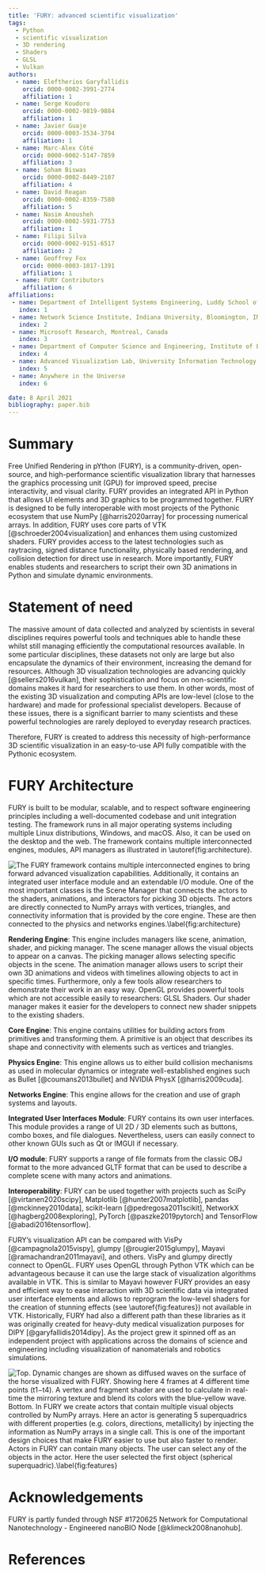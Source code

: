 ```yaml
---
title: 'FURY: advanced scientific visualization'
tags:
  - Python
  - scientific visualization
  - 3D rendering
  - Shaders
  - GLSL
  - Vulkan
authors:
  - name: Eleftherios Garyfallidis
    orcid: 0000-0002-3991-2774
    affiliation: 1
  - name: Serge Koudoro
    orcid: 0000-0002-9819-9884
    affiliation: 1
  - name: Javier Guaje
    orcid: 0000-0003-3534-3794
    affiliation: 1
  - name: Marc-Alex Côté
    orcid: 0000-0002-5147-7859
    affiliation: 3
  - name: Soham Biswas
    orcid: 0000-0002-8449-2107
    affiliation: 4
  - name: David Reagan
    orcid: 0000-0002-8359-7580
    affiliation: 5
  - name: Nasim Anousheh
    orcid: 0000-0002-5931-7753
    affiliation: 1
  - name: Filipi Silva
    orcid: 0000-0002-9151-6517
    affiliation: 2
  - name: Geoffrey Fox
    orcid: 0000-0003-1017-1391
    affiliation: 1
  - name: FURY Contributors
    affiliation: 6
affiliations:
 - name: Department of Intelligent Systems Engineering, Luddy School of Informatics, Computing and Engineering, Indiana University, Bloomington, IN, USA
   index: 1
 - name: Network Science Institute, Indiana University, Bloomington, IN, USA
   index: 2
 - name: Microsoft Research, Montreal, Canada
   index: 3
 - name: Department of Computer Science and Engineering, Institute of Engineering and Management, Kolkata, India
   index: 4
 - name: Advanced Visualization Lab, University Information Technology Services, Indiana University, Bloomington, IN, USA
   index: 5
 - name: Anywhere in the Universe
   index: 6

date: 8 April 2021
bibliography: paper.bib
---
```




# Summary

Free Unified Rendering in pYthon (FURY), is a community-driven, open-source, and high-performance scientific visualization library that harnesses the graphics processing unit (GPU) for improved speed, precise interactivity, and visual clarity. FURY provides an integrated API in Python that allows UI elements and 3D graphics to be programmed together. FURY is designed to be fully interoperable with most projects of the Pythonic ecosystem that use NumPy [@harris2020array] for processing numerical arrays. In addition, FURY uses core parts of VTK [@schroeder2004visualization] and enhances them using customized shaders. FURY provides access to the latest technologies such as raytracing, signed distance functionality, physically based rendering, and collision detection for direct use in research. More importantly, FURY enables students and researchers to script their own 3D animations in Python and simulate dynamic environments.


# Statement of need

The massive amount of data collected and analyzed by scientists in several disciplines requires powerful tools and techniques able to handle these whilst still managing efficiently the computational resources available. In some particular disciplines, these datasets not only are large but also encapsulate the dynamics of their environment, increasing the demand for resources. Although 3D visualization technologies are advancing quickly [@sellers2016vulkan], their sophistication and focus on non-scientific domains makes it hard for researchers to use them.  In other words, most of the existing 3D visualization and computing APIs are low-level (close to the hardware) and made for professional specialist developers.  Because of these issues, there is a significant barrier to many scientists and these powerful technologies are rarely deployed to everyday research practices.

Therefore, FURY is created to address this necessity of high-performance 3D scientific visualization in an easy-to-use API fully compatible with the Pythonic ecosystem.

# FURY Architecture

FURY is built to be modular, scalable, and to respect software engineering principles including a well-documented codebase and unit integration testing. The framework runs in all major operating systems including multiple Linux distributions, Windows, and macOS. Also, it can be used on the desktop and the web. The framework contains multiple interconnected engines, modules, API managers as illustrated in \autoref{fig:architecture}.

![The FURY framework contains multiple interconnected engines to bring forward advanced visualization capabilities. Additionally, it contains an integrated user interface module and an extendable I/O module. One of the most important classes is the Scene Manager that connects the actors to the shaders, animations, and interactors for picking 3D objects. The actors are directly connected to NumPy arrays with vertices, triangles, and connectivity information that is provided by the core engine. These are then connected to the physics and networks  engines.\label{fig:architecture}](https://raw.githubusercontent.com/fury-gl/fury-communication-assets/main/fury_paper/architecture.png)


**Rendering Engine**: This engine includes managers like scene, animation, shader, and picking manager. The scene manager allows the visual objects to appear on a canvas. The picking manager allows selecting specific objects in the scene. The animation manager allows users to script their own 3D animations and videos with timelines allowing objects to act in specific times. Furthermore, only a few tools allow researchers to demonstrate their work in an easy way. OpenGL provides powerful tools which are not accessible easily to researchers: GLSL Shaders. Our shader manager makes it easier for the developers to connect new shader snippets to the existing shaders.

**Core Engine**: This engine contains utilities for building actors from primitives and transforming them. A primitive is an object that describes its shape and connectivity with elements such as vertices and triangles.

**Physics Engine**: This engine allows us to either build collision mechanisms as used in molecular dynamics or integrate well-established engines such as Bullet [@coumans2013bullet] and NVIDIA PhysX [@harris2009cuda].

**Networks Engine**:  This engine allows for the creation and use of graph systems and layouts.

**Integrated User Interfaces Module**: FURY contains its own user interfaces. This module provides a range of UI 2D / 3D elements such as buttons, combo boxes, and file dialogues. Nevertheless, users can easily connect to other known GUIs such as Qt or IMGUI if necessary.

**I/O module**: FURY supports a range of file formats from the classic OBJ format to the more advanced GLTF format that can be used to describe a complete scene with many actors and animations.

**Interoperability**: FURY can be used together with projects such as SciPy [@virtanen2020scipy], Matplotlib [@hunter2007matplotlib], pandas [@mckinney2010data], scikit-learn [@pedregosa2011scikit], NetworkX [@hagberg2008exploring], PyTorch [@paszke2019pytorch] and TensorFlow [@abadi2016tensorflow].

FURY’s visualization API can be compared with VisPy [@campagnola2015vispy], glumpy [@rougier2015glumpy], Mayavi [@ramachandran2011mayavi], and others. VisPy and glumpy directly connect to OpenGL. FURY uses OpenGL through Python VTK which can be advantageous because it can use the large stack of visualization algorithms available in VTK. This is similar to Mayavi however FURY provides an easy and efficient way to ease interaction with 3D scientific data via integrated user interface elements and allows to reprogram the low-level shaders for the creation of stunning effects (see \autoref{fig:features}) not available in VTK. Historically, FURY had also a different path than these libraries as it was originally created for heavy-duty medical visualization purposes for DIPY [@garyfallidis2014dipy]. As the project grew it spinned off as an independent project with applications across the domains of science and engineering including visualization of nanomaterials and robotics simulations.




![**Top**. Dynamic changes are shown as diffused waves on the surface of the horse visualized with FURY. Showing here 4 frames at 4 different time points (t1−t4). A vertex and fragment shader are used to calculate in real-time the mirroring texture and blend its colors with the blue-yellow wave. **Bottom**. In FURY we create actors that contain multiple visual objects controlled by NumPy arrays.  Here an actor is generating 5 superquadrics with different properties (e.g. colors, directions, metallicity) by injecting the information as NumPy arrays in a single call.  This is one of the important design choices that make FURY easier to use but also faster to render. Actors in FURY can contain many objects. The user can select any of the objects in the actor. Here the user selected the first object (spherical superquadric).\label{fig:features}](https://raw.githubusercontent.com/fury-gl/fury-communication-assets/main/fury_paper/features.png)



# Acknowledgements
FURY is partly funded through NSF #1720625 Network for Computational Nanotechnology - Engineered nanoBIO Node [@klimeck2008nanohub].


# References